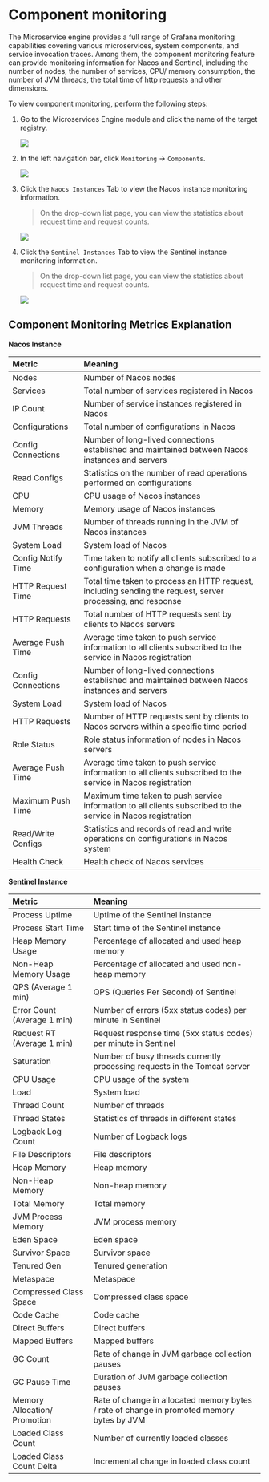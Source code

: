 # Component monitoring

The Microservice engine provides a full range of Grafana monitoring capabilities covering various microservices, system components, and service invocation traces. Among them, the component monitoring feature can provide monitoring information for Nacos and Sentinel, including the number of nodes, the number of services, CPU/ memory consumption, the number of JVM threads, the total time of http requests and other dimensions.

To view component monitoring, perform the following steps:

1. Go to the Microservices Engine module and click the name of the target registry.

    ![](https://docs.daocloud.io/daocloud-docs-images/docs/en/docs/skoala/images/monitor01.png)

2. In the left navigation bar, click `Monitoring` -> `Components`.

    ![](https://docs.daocloud.io/daocloud-docs-images/docs/en/docs/skoala/images/monitor02.png)

3. Click the `Naocs Instances` Tab to view the Nacos instance monitoring information.

    > On the drop-down list page, you can view the statistics about request time and request counts.

    ![](https://docs.daocloud.io/daocloud-docs-images/docs/en/docs/skoala/images/monitor03.png)

4. Click the `Sentinel Instances` Tab to view the Sentinel instance monitoring information.

    > On the drop-down list page, you can view the statistics about request time and request counts.

    ![](https://docs.daocloud.io/daocloud-docs-images/docs/en/docs/skoala/images/monitor04.png)

## Component Monitoring Metrics Explanation

**Nacos Instance**

| Metric | Meaning    |
| :----- | :--------- |
| Nodes | Number of Nacos nodes |
| Services | Total number of services registered in Nacos |
| IP Count | Number of service instances registered in Nacos |
| Configurations | Total number of configurations in Nacos |
| Config Connections | Number of long-lived connections established and maintained between Nacos instances and servers |
| Read Configs | Statistics on the number of read operations performed on configurations |
| CPU | CPU usage of Nacos instances |
| Memory | Memory usage of Nacos instances |
| JVM Threads | Number of threads running in the JVM of Nacos instances |
| System Load | System load of Nacos |
| Config Notify Time | Time taken to notify all clients subscribed to a configuration when a change is made |
| HTTP Request Time | Total time taken to process an HTTP request, including sending the request, server processing, and response |
| HTTP Requests | Total number of HTTP requests sent by clients to Nacos servers |
| Average Push Time | Average time taken to push service information to all clients subscribed to the service in Nacos registration |
| Config Connections | Number of long-lived connections established and maintained between Nacos instances and servers |
| System Load | System load of Nacos |
| HTTP Requests | Number of HTTP requests sent by clients to Nacos servers within a specific time period |
| Role Status | Role status information of nodes in Nacos servers |
| Average Push Time | Average time taken to push service information to all clients subscribed to the service in Nacos registration |
| Maximum Push Time | Maximum time taken to push service information to all clients subscribed to the service in Nacos registration |
| Read/Write Configs | Statistics and records of read and write operations on configurations in Nacos system |
| Health Check | Health check of Nacos services |

**Sentinel Instance**

| Metric | Meaning |
| :----- | :------ |
| Process Uptime | Uptime of the Sentinel instance |
| Process Start Time | Start time of the Sentinel instance |
| Heap Memory Usage | Percentage of allocated and used heap memory |
| Non-Heap Memory Usage | Percentage of allocated and used non-heap memory |
| QPS (Average 1 min) | QPS (Queries Per Second) of Sentinel |
| Error Count (Average 1 min) | Number of errors (5xx status codes) per minute in Sentinel |
| Request RT (Average 1 min) | Request response time (5xx status codes) per minute in Sentinel |
| Saturation | Number of busy threads currently processing requests in the Tomcat server |
| CPU Usage | CPU usage of the system |
| Load | System load |
| Thread Count | Number of threads |
| Thread States | Statistics of threads in different states |
| Logback Log Count | Number of Logback logs |
| File Descriptors | File descriptors |
| Heap Memory | Heap memory |
| Non-Heap Memory | Non-heap memory |
| Total Memory | Total memory |
| JVM Process Memory | JVM process memory |
| Eden Space | Eden space |
| Survivor Space | Survivor space |
| Tenured Gen | Tenured generation |
| Metaspace | Metaspace |
| Compressed Class Space | Compressed class space |
| Code Cache | Code cache |
| Direct Buffers | Direct buffers |
| Mapped Buffers | Mapped buffers |
| GC Count | Rate of change in JVM garbage collection pauses |
| GC Pause Time | Duration of JVM garbage collection pauses |
| Memory Allocation/ Promotion | Rate of change in allocated memory bytes / rate of change in promoted memory bytes by JVM |
| Loaded Class Count | Number of currently loaded classes |
| Loaded Class Count Delta | Incremental change in loaded class count |
